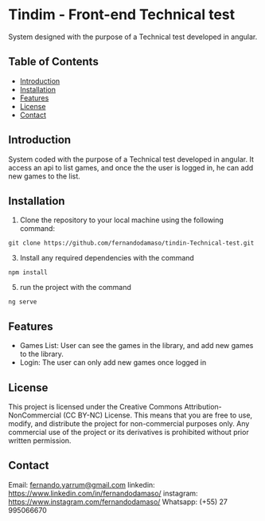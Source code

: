 # Tindim - Front-end Technical test

System designed with the purpose of a Technical test developed in angular. 

## Table of Contents

- [Introduction](#introduction)
- [Installation](#installation)
- [Features](#features)
- [License](#license)
- [Contact](#contact)

## Introduction

System coded with the purpose of a Technical test developed in angular. 
It access an api to list games, and once the the user is logged in, he can add new games to the list.

## Installation

1. Clone the repository to your local machine using the following command:
 ```shell
git clone https://github.com/fernandodamaso/tindin-Technical-test.git
```
   
3. Install any required dependencies with the command
```shell
npm install
```
5. run the project with the command
```shell
ng serve
```
  
## Features

- Games List: User can see the games in the library, and add new games to the library.
- Login: The user can only add new games once logged in

## License

This project is licensed under the Creative Commons Attribution-NonCommercial (CC BY-NC) License. This means that you are free to use, modify, and distribute the project for non-commercial purposes only. Any commercial use of the project or its derivatives is prohibited without prior written permission.

## Contact

Email: fernando.yarrum@gmail.com
linkedin: https://www.linkedin.com/in/fernandodamaso/
instagram: https://www.instagram.com/fernandodamaso/
Whatsapp: (+55) 27 995066670

